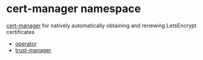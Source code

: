 # cert-manager namespace

[cert-manager](https://github.com/jetstack/cert-manager) for natively automatically obtaining and renewing LetsEncrypt certificates

* [operator](helm-release.yaml)
* [trust-manager](cert-manager-trust/helm-release.yaml)
